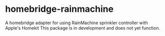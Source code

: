 # homebridge-rainmachine
A homebridge adapter for using RainMachine sprinkler controller with Apple's Homekit
This package is in development and does not yet function.
